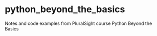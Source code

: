# python_beyond_the_basics
Notes and code examples from PluralSight course Python Beyond the Basics
